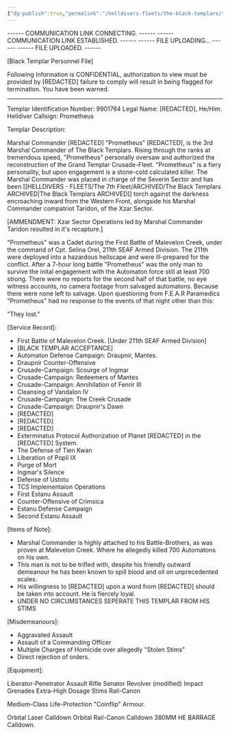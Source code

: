 ```yaml
---
{"dg-publish":true,"permalink":"/helldivers-fleets/the-black-templars/templars-operator-files/prometheus/","noteIcon":"","created":"2024-03-20T22:57:51.049+01:00","updated":"2024-03-25T21:43:52.274+01:00"}
---
```


 ------ COMMUNICATION LINK CONNECTING. ------
------ COMMUNICATION LINK ESTABLISHED. ------
------ FILE UPLOADING... ------
------ FILE UPLOADED. ------

[Black Templar Personnel File]

Following Information is CONFIDENTIAL, authorization to view must be provided by [REDACTED] failure to comply will result in being flagged for termination. You have been warned.

--------------------------------------
Templar Identification Number: 9901764
Legal Name: [REDACTED], He/Him.
Helldiver Callsign: Prometheus

Templar Description:

Marshal Commander [REDACTED] "Prometheus" [REDACTED], is the 3rd Marshal Commander of The Black Templars. Rising through the ranks at tremendous speed, "Prometheus" personally oversaw and authorized the reconstruction of the Grand Templar Crusade-Fleet. "Prometheus" is a fiery personality, but upon engagement is a stone-cold calculated killer. The Marshal Commander was placed in charge of the Severin Sector and has been [[HELLDIVERS - FLEETS/The 7th Fleet/ARCHIVED/The Black Templars ARCHIVED\|The Black Templars ARCHIVED]] torch against the darkness encroaching inward from the Western Front, alongside his Marshal Commander compatriot Taridon, of the Xzar Sector.

[AMMENDMENT: Xzar Sector Operations led by Marshal Commander Taridon resulted in it's recapture.]

"Prometheus" was a Cadet during the First Battle of Malevelon Creek, under the command of Cpt. Selina Orel, 211th SEAF Armed Division. The 211th were deployed into a hazardous hellscape and were ill-prepared for the conflict. After a 7-hour long battle "Prometheus" was the only man to survive the inital engagement with the Automaton force still at least 700 strong. There were no reports for the second half of that battle, no eye witness accounts, no camera footage from salvaged automatons. Because there were none left to salvage. Upon questioning from F.E.A.R Paramedics "Prometheus" had no response to the events of that night other than this:

"They lost."

[Service Record]:
- First Battle of Malevelon Creek. [Under 211th SEAF Armed Division]
- [BLACK TEMPLAR ACCEPTANCE]
- Automaton Defense Campaign: Draupnir, Mantes.
- Draupnir Counter-Offensive
- Crusade-Campaign: Scourge of Ingmar
- Crusade-Campaign: Redeemers of Mantes
- Crusade-Campaign: Annihilation of Fenrir III
- Cleansing of Vandalon IV
- Crusade-Campaign: The Creek Crusade
- Crusade-Campaign: Draupnir's Dawn
- [REDACTED]
- [REDACTED]
- [REDACTED]
- Exterminatus Protocol Authorization of Planet [REDACTED] in the [REDACTED] System.
- The Defense of Tien Kwan
- Liberation of Popli IX
- Purge of Mort
- Ingmar's Silence
- Defense of Ustotu
- TCS Implementaion Operations
- First Estanu Assault
- Counter-Offensive of Crimsica
- Estanu Defense Campaign
- Second Estanu Assault

[Items of Note]:

- Marshal Commander is highly attached to his Battle-Brothers, as was proven at Malevelon Creek. Where he allegedly killed 700 Automatons on his own.
- This man is not to be trifled with, despite his friendly outward demeanour he has been known to spill blood and oil on unprecedented scales.
- His willingness to [REDACTED] upon a word from [REDACTED] should be taken into account. He is fiercely loyal.
- UNDER NO CIRCUMSTANCES SEPERATE THIS TEMPLAR FROM HIS STIMS

[Misdemeanours]:

- Aggravated Assault
- Assault of a Commanding Officer
- Multiple Charges of Homicide over allegedly "Stolen Stims"
- Direct rejection of orders.

[Equipment]:

Liberator-Penetrator Assault Rifle
Senator Revolver (modified)
Impact Grenades
Extra-High Dosage Stims
Rail-Canon

Medium-Class Life-Protection "Coinflip" Armour.

Orbital Laser Calldown
Orbital Rail-Canon Calldown
380MM HE BARRAGE Calldown.